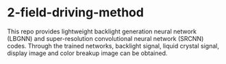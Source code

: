 # 2-field-driving-method
This repo provides lightweight backlight generation neural network (LBGNN) and super-resolution convolutional neural network (SRCNN) codes. Through the trained networks, backlight signal, liquid crystal signal, display image and color breakup image can be obtained.
